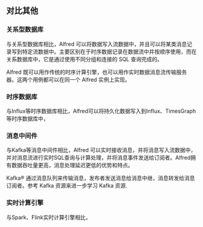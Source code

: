 ## 对比其他

### 关系型数据库

与关系型数据库相比，Alfred 可以将数据写入流数据中，并且可以将某类消息记录写到特定流数据中。主要区别在于时序数据记录在数据流中并按顺序使用，而在关系数据库中，它是通过使用不同分组和连接的 SQL 查询完成的。

Alfred 既可以用作传统的时序计算引擎，也可以用作实时数据消息流传输服务器。这两个用例都可以在同一个 Alfred 实例上实现。

### 时序数据库

与Influx等时序数据库相比，Alfred可以将持久化数据写入到Influx、TimesGraph等时序数据库中，

### 消息中间件

与Kafka等消息中间件相比，Alfred 可以实时接收消息，并将消息写入流数据中，并对消息流进行实时SQL查询与计算处理，并将消息事件发送给订阅者。Alfred拥有数据吞吐量更高，消息处理延迟更低的优势和特点。

Kafka® 通过消息队列来传输消息，发布者发送消息给消息中继，消息转发给消息订阅者。参考 Kafka 资源来进一步学习 Kafka 资源.




### 实时计算引擎

与Spark、Flink实时计算引擎相比，
